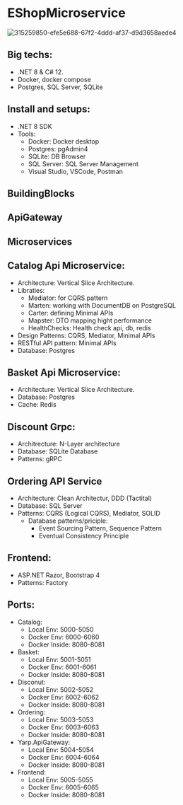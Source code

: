 # EShopMicroservice
![315259850-efe5e688-67f2-4ddd-af37-d9d3658aede4](https://github.com/user-attachments/assets/6c4cc076-802b-4f7f-a08b-5de00a28b596)
## Big techs:
* .NET 8 & C# 12.
* Docker, docker compose
* Postgres, SQL Server, SQLite
## Install and setups:
  * .NET 8 SDK
  * Tools:
    * Docker: Docker desktop
    * Postgres: pgAdmin4
    * SQLite: DB Browser
    * SQL Server: SQL Server Management
    * Visual Studio, VSCode, Postman
## BuildingBlocks
## ApiGateway
## Microservices
  ## Catalog Api Microservice:
  * Architecture: Vertical Slice Architecture.
  * Libraties:
    *  Mediator: for CQRS pattern
    *  Marten: working with DocumentDB on PostgreSQL
    *  Carter: defining Minimal APIs
    *  Mapster: DTO mapping hight performance
    *  HealthChecks: Health check api, db, redis
  * Design Patterns: CQRS, Mediator, Minimal APIs
  * RESTful API pattern: Minimal APIs
  * Database: Postgres
  ## Basket Api Microservice:
  * Architecture: Vertical Slice Architecture.
  * Database: Postgres
  * Cache: Redis
  ## Discount Grpc:
  * Architrecture: N-Layer architecture
  * Database: SQLite Database
  * Patterns: gRPC
  ## Ordering API Service
  * Architecture: Clean Architectur, DDD (Tactital)
  * Database: SQL Server
  * Patterns: CQRS (Logical CQRS), Mediator, SOLID
    * Database patterns/priciple:
      * Event Sourcing Pattern, Sequence Pattern
      * Eventual Consistency Principle
## Frontend:
  * ASP.NET Razor, Bootstrap 4
  * Patterns: Factory
## Ports:
* Catalog:
  * Local Env: 5000-5050
  * Docker Env: 6000-6060
  * Docker Inside: 8080-8081
* Basket:
  * Local Env: 5001-5051
  * Docker Env: 6001-6061
  * Docker Inside: 8080-8081
* Disconut:
  * Local Env: 5002-5052
  * Docker Env: 6002-6062
  * Docker Inside: 8080-8081
* Ordering:
  * Local Env: 5003-5053
  * Docker Env: 6003-6063
  * Docker Inside: 8080-8081
* Yarp.ApiGateway:
  * Local Env: 5004-5054
  * Docker Env: 6004-6064
  * Docker Inside: 8080-8081
* Frontend:
  * Local Env: 5005-5055
  * Docker Env: 6005-6065
  * Docker Inside: 8080-8081

